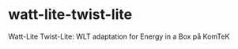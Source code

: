 watt-lite-twist-lite
====================

Watt-Lite Twist-Lite: WLT adaptation for Energy in a Box på KomTeK
